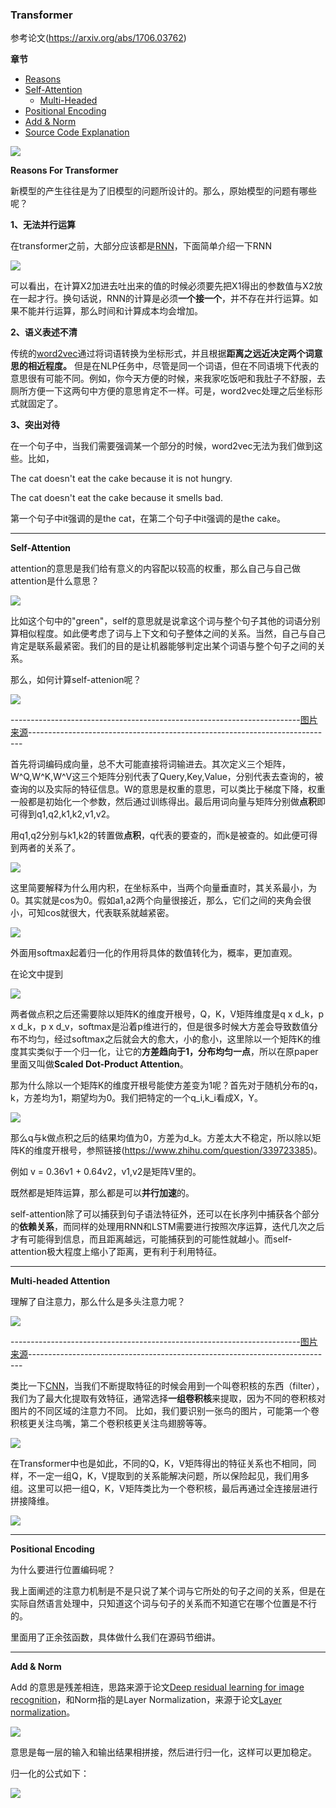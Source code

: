 
### Transformer

参考论文(https://arxiv.org/abs/1706.03762)

**章节**
- [Reasons](#reasons)
- [Self-Attention](#self_attention)
    - [Multi-Headed](#multi)
- [Positional Encoding](#positional)
- [Add & Norm](#add)
- [Source Code Explanation](#code)

![](https://github.com/sherlcok314159/ML/blob/main/nlp/Images/transformer.png)


**<div id='reasons'>Reasons For Transformer</div>**

新模型的产生往往是为了旧模型的问题所设计的。那么，原始模型的问题有哪些呢？

**1、无法并行运算**

在transformer之前，大部分应该都是[RNN](https://en.wikipedia.org/wiki/Recurrent_neural_network)，下面简单介绍一下RNN

![](https://github.com/sherlcok314159/ML/blob/main/nlp/Images/RNN.png)


可以看出，在计算X2加进去吐出来的值的时候必须要先把X1得出的参数值与X2放在一起才行。换句话说，RNN的计算是必须**一个接一个**，并不存在并行运算。如果不能并行运算，那么时间和计算成本均会增加。

**2、语义表述不清**

传统的[word2vec](https://en.wikipedia.org/wiki/Word2vec)通过将词语转换为坐标形式，并且根据**距离之远近决定两个词意思的相近程度。** 但是在NLP任务中，尽管是同一个词语，但在不同语境下代表的意思很有可能不同。例如，你今天方便的时候，来我家吃饭吧和我肚子不舒服，去厕所方便一下这两句中方便的意思肯定不一样。可是，word2vec处理之后坐标形式就固定了。

**3、突出对待**

在一个句子中，当我们需要强调某一个部分的时候，word2vec无法为我们做到这些。比如，

The cat doesn't eat the cake because it is not hungry.

The cat doesn't eat the cake because it smells bad.

第一个句子中it强调的是the cat，在第二个句子中it强调的是the cake。

***
**<div id='self_attention'>Self-Attention</div>**

attention的意思是我们给有意义的内容配以较高的权重，那么自己与自己做attention是什么意思？

![](https://github.com/sherlcok314159/ML/blob/main/nlp/Images/self_attention.png)

比如这个句中的"green"，self的意思就是说拿这个词与整个句子其他的词语分别算相似程度。如此便考虑了词与上下文和句子整体之间的关系。当然，自己与自己肯定是联系最紧密。我们的目的是让机器能够判定出某个词语与整个句子之间的关系。

那么，如何计算self-attenion呢？

![](https://github.com/sherlcok314159/ML/blob/main/nlp/Images/qkv.png)

------------------------------------------------------------------------[图片来源](https://www.bilibili.com/video/BV1NJ411o7u3?p=5)----------------------------------------------------------------------------

首先将词编码成向量，总不大可能直接将词输进去。其次定义三个矩阵，W^Q,W^K,W^V这三个矩阵分别代表了Query,Key,Value，分别代表去查询的，被查询的以及实际的特征信息。W的意思是权重的意思，可以类比于梯度下降，权重一般都是初始化一个参数，然后通过训练得出。最后用词向量与矩阵分别做**点积**即可得到q1,q2,k1,k2,v1,v2。

用q1,q2分别与k1,k2的转置做**点积**，q代表的要查的，而k是被查的。如此便可得到两者的关系了。

![](https://github.com/sherlcok314159/ML/blob/main/nlp/Images/qkv_2.png)

这里简要解释为什么用内积，在坐标系中，当两个向量垂直时，其关系最小，为0。其实就是cos为0。假如a1,a2两个向量很接近，那么，它们之间的夹角会很小，可知cos就很大，代表联系就越紧密。

![](https://github.com/sherlcok314159/ML/blob/main/nlp/Images/values.png)

外面用softmax起着归一化的作用将具体的数值转化为，概率，更加直观。

在论文中提到

![](https://github.com/sherlcok314159/ML/blob/main/nlp/Images/paper_1.png)

两者做点积之后还需要除以矩阵K的维度开根号，Q，K，V矩阵维度是q x d_k，p x d_k，p x d_v，softmax是沿着p维进行的，但是很多时候大方差会导致数值分布不均匀，经过softmax之后就会大的愈大，小的愈小，这里除以一个矩阵K的维度其实类似于一个归一化，让它的**方差趋向于1，分布均匀一点**，所以在原paper里面又叫做**Scaled Dot-Product Attention**。

那为什么除以一个矩阵K的维度开根号能使方差变为1呢？首先对于随机分布的q，k，方差均为1，期望均为0。我们把特定的一个q_i,k_i看成X，Y。

![](https://github.com/sherlcok314159/ML/blob/main/nlp/Images/scaled.png)


那么q与k做点积之后的结果均值为0，方差为d_k。方差太大不稳定，所以除以矩阵K的维度开根号，参照链接(https://www.zhihu.com/question/339723385)。


例如 v = 0.36v1 + 0.64v2，v1,v2是矩阵V里的。

既然都是矩阵运算，那么都是可以**并行加速**的。

self-attention除了可以捕获到句子语法特征外，还可以在长序列中捕获各个部分的**依赖关系**，而同样的处理用RNN和LSTM需要进行按照次序运算，迭代几次之后才有可能得到信息，而且距离越远，可能捕获到的可能性就越小。而self-attention极大程度上缩小了距离，更有利于利用特征。

***
**<div id='multi'>Multi-headed Attention</div>**

理解了自注意力，那么什么是多头注意力呢？

![](https://github.com/sherlcok314159/ML/blob/main/nlp/Images/cnn.png)

------------------------------------------------------------------------[图片来源](https://www.researchgate.net/publication/325924260_A_Simple_Fusion_Of_Deep_And_Shallow_Learning_For_Acoustic_Scene_Classification/figures?lo=1)----------------------------------------------------------------------------

类比一下[CNN](../NN/CNN/cnn.md)，当我们不断提取特征的时候会用到一个叫卷积核的东西（filter），我们为了最大化提取有效特征，通常选择**一组卷积核**来提取，因为不同的卷积核对图片的不同区域的注意力不同。
比如，我们要识别一张鸟的图片，可能第一个卷积核更关注鸟嘴，第二个卷积核更关注鸟翅膀等等。

![](https://github.com/sherlcok314159/ML/blob/main/nlp/Images/qkv_4.png)

在Transformer中也是如此，不同的Q，K，V矩阵得出的特征关系也不相同，同样，不一定一组Q，K，V提取到的关系能解决问题，所以保险起见，我们用多组。这里可以把一组Q，K，V矩阵类比为一个卷积核，最后再通过全连接层进行拼接降维。

![](https://github.com/sherlcok314159/ML/blob/main/nlp/Images/qkv_3.png)

****
**<div id='positional'>Positional Encoding</div>**

为什么要进行位置编码呢？

我上面阐述的注意力机制是不是只说了某个词与它所处的句子之间的关系，但是在实际自然语言处理中，只知道这个词与句子的关系而不知道它在哪个位置是不行的。

里面用了正余弦函数，具体做什么我们在源码节细讲。

***

**<div id='add'>Add & Norm</div>**

Add 的意思是残差相连，思路来源于论文[Deep residual learning for image recognition](https://openaccess.thecvf.com/content_cvpr_2016/html/He_Deep_Residual_Learning_CVPR_2016_paper.html)，和Norm指的是Layer Normalization，来源于论文[Layer normalization](https://arxiv.org/abs/1607.06450)。

![](https://github.com/sherlcok314159/ML/blob/main/nlp/Images/paper_2.png)

意思是每一层的输入和输出结果相拼接，然后进行归一化，这样可以更加稳定。

归一化的公式如下：

![](https://github.com/sherlcok314159/ML/blob/main/Images/mean_sigmoid.png)
